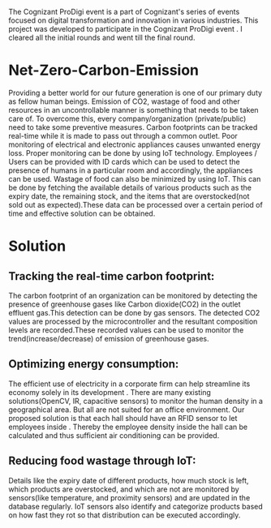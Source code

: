 The Cognizant ProDigi event is a part of Cognizant's series of events focused on digital transformation and innovation in various industries. This project was developed to participate in the Cognizant ProDigi event . I cleared all the initial rounds and went till the final round.
# Net-Zero-Carbon-Emission
Providing a better world for our future generation is one of our primary duty as fellow human beings. Emission of CO2, wastage of food and other resources in an uncontrollable manner is something that needs to be taken care of. To overcome this, every company/organization (private/public) need to take some preventive measures.
Carbon footprints can be tracked real-time while it is made to pass out through a common outlet.
Poor monitoring of electrical and electronic appliances causes unwanted energy loss. Proper monitoring can be done by using IoT technology. Employees / Users can be provided with ID cards which can be used to detect the presence of humans in a particular room and accordingly, the appliances can be used.
Wastage of food can also be minimized by using IoT. This can be done by fetching the available details of various products such as the expiry date, the remaining stock, and the items that are overstocked(not sold out as expected).These data can be processed over a certain period of time and effective solution can be obtained.

# Solution
## Tracking the real-time carbon footprint:
The carbon footprint of an organization can be monitored by detecting the presence of greenhouse gases like Carbon dioxide(CO2) in the outlet effluent gas.This detection can be done by gas sensors. The detected CO2 values are processed by the microcontroller and the resultant composition levels are recorded.These recorded values can be used to monitor the trend(increase/decrease) of emission of greenhouse gases. 
## Optimizing energy consumption:
The efficient use of electricity in a corporate firm can help streamline its economy solely in its development . There are many existing solutions(OpenCV, IR, capacitive sensors) to monitor the human density in a geographical area. But all are not suited for an office environment. Our proposed solution is that each hall should have an RFID sensor to let employees inside . Thereby the employee density inside the hall can be calculated and thus sufficient air conditioning can be provided.
## Reducing food wastage through IoT:
Details like the expiry date of different products, how much stock is left, which products are overstocked, and which are not are monitored by sensors(like temperature, and proximity sensors) and are updated in the database regularly.
IoT sensors also identify and categorize products based on how fast they rot so that distribution can be executed accordingly.
